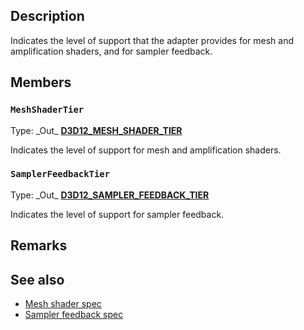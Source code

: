 ## Description

Indicates the level of support that the adapter provides for mesh and amplification shaders, and for sampler feedback.

## Members

### `MeshShaderTier`

Type: \_Out\_ **[D3D12_MESH_SHADER_TIER](https://learn.microsoft.com/windows/win32/api/d3d12/ne-d3d12-d3d12_mesh_shader_tier)**

Indicates the level of support for mesh and amplification shaders.

### `SamplerFeedbackTier`

Type: \_Out\_ **[D3D12_SAMPLER_FEEDBACK_TIER](https://learn.microsoft.com/windows/win32/api/d3d12/ne-d3d12-d3d12_sampler_feedback_tier)**

Indicates the level of support for sampler feedback.

## Remarks

## See also

* [Mesh shader spec](https://microsoft.github.io/DirectX-Specs/d3d/MeshShader.html)
* [Sampler feedback spec](https://microsoft.github.io/DirectX-Specs/d3d/SamplerFeedback.html)